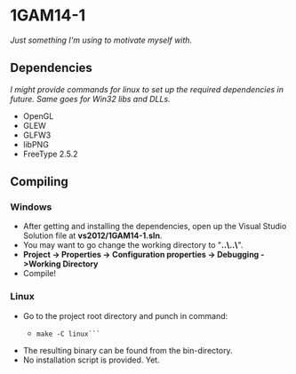 # 1GAM14-1
*Just something I'm using to motivate myself with.*


## Dependencies
*I might provide commands for linux to set up the required dependencies in future.*
*Same goes for Win32 libs and DLLs.*

- OpenGL
- GLEW
- GLFW3
- libPNG
- FreeType 2.5.2


## Compiling

### Windows
- After getting and installing the dependencies, open up the Visual Studio Solution file at **vs2012/1GAM14-1.sln**.
- You may want to go change the working directory to "**..\\..\\**".
 - **Project -> Properties -> Configuration properties -> Debugging ->Working Directory**
- Compile!

### Linux
- Go to the project root directory and punch in command:
  - ```Shell
    make -C linux```
- The resulting binary can be found from the bin-directory.
- No installation script is provided. Yet.

